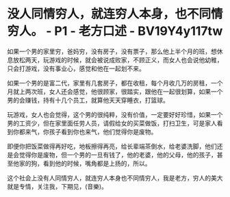 # 没人同情穷人，就连穷人本身，也不同情穷人。 - P1 - 老方口述 - BV19Y4y117tw

如果一个男的家里穷，爸妈穷，没有房子，没有票子，那么他上半个月的班，想休息放松两天，玩游戏的时候，就会被说成败家，不顾正义，而女人也会说他幼稚，只会打游戏，没有事业心，感觉和他在一起划不来。

如果一个男的是富二代，家里有几套房子，都在收租，每个月收几万的房租，一个月就上两次班，女人还会感觉，他很顾家，很踏实，跟他在一起很划算，如果一个男的会赚钱，持有十几个员工，就算他天天穿睡衣，打篮球。

玩游戏，女人也会觉得，这个男的很纯粹，没有价值，一定要好好珍惜，如果一个男的工资少，但在家里面任劳人员，请假给女的买菜做饭，打扫卫生，可是家人看到你都来气，你孩子看到你也来气，他们觉得你是废物。

即便你把饭菜做得再好吃，地板擦得再亮，给长辈端茶倒水，给老婆洗脚，他们还是会觉得你是废物，但一个男的一旦有钱了，他的老婆，他的父母，他的孩子，甚至他家的狗，看到他的时候，嘴角都是上扬的，所以。

这个社会上没有人同情穷人，就连穷人本身也不同情穷人，我是老方，穷人的美大就是专情，关注我，下期见，(音樂)。

